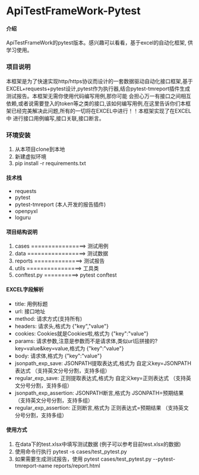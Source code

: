 # ApiTestFrameWork-Pytest

#### 介绍

ApiTestFrameWork的pytest版本。感兴趣可以看看，基于excel的自动化框架, 供学习使用。

### 项目说明

本框架是为了快速实现http/https协议而设计的一套数据驱动自动化接口框架,基于EXCEL+requests+pytest设计,pytest作为执行器,结合pytest-tmreport插件生成测试报告。本框架无需你使用代码编写用例,那你可能 会担心万一有接口之间相互依赖,或者说需要登入的token等之类的接口,该如何编写用例,在这里告诉你们本框架已经完美解决此问题,所有的一切将在EXCEL中进行！！本框架实现了在EXCEL中 进行接口用例编写,接口关联,接口断言。

### 环境安装

1. 从本项目clone到本地
2. 新建虚拟环境
3. pip install -r requirements.txt



#### 技术栈

- requests
- pytest
- pytest-tmreport (本人开发的报告插件)
- openpyxl
- loguru

#### 项目结构说明

1.  cases ================> 测试用例
2.  data =================> 测试数据
3.  reports ==============> 测试报告
4. utils ================> 工具类
5. conftest.py ==========> pytest conftest

#### EXCEL字段解析

- title: 用例标题
- url: 接口地址
- method: 请求方式(支持所有)
- headers: 请求头,格式为 {"key","value"}
- cookies: Cookies就是Cookies啦,格式为 {"key":"value"}
- params: 请求参数,注意是参数而不是请求体,类似url后拼接的?key=value&key=value,格式为 {"key":"value"}
- body: 请求体,格式为 {"key":"value"}
- jsonpath_exp_save: JSONPATH提取表达式,格式为 自定义key=JSONPATH表达式 （支持英文分号分割，支持多组）
- regular_exp_save: 正则提取表达式,格式为 自定义key=正则表达式 （支持英文分号分割，支持多组）
- jsonpath_exp_assertion: JSONPATH断言,格式为 JSONPATH=预期结果 （支持英文分号分割，支持多组）
- regular_exp_assertion: 正则断言,格式为 正则表达式=预期结果 （支持英文分号分割，支持多组）


#### 使用方式

1. 在data下的test.xlsx中填写测试数据 (例子可以参考目前test.xlsx的数据)
2. 使用命令行执行 pytest -s cases/test_pytest.py
3. 如果需要生成测试报告，使用 pytest cases/test_pytest.py --pytest-tmreport-name reports/report.html